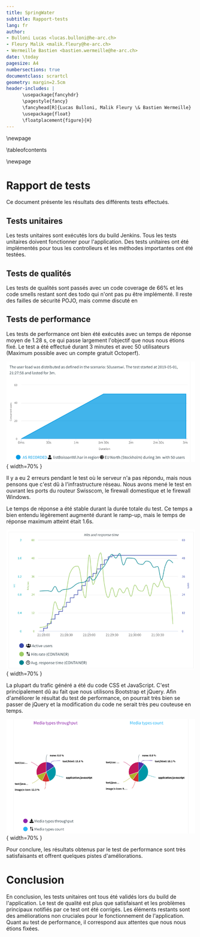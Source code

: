 ```yaml
---
title: SpringWater
subtitle: Rapport-tests
lang: fr
author:
- Bulloni Lucas <lucas.bulloni@he-arc.ch>
- Fleury Malik <malik.fleury@he-arc.ch>
- Wermeille Bastien <bastien.wermeille@he-arc.ch>
date: \today
pagesize: A4
numbersections: true
documentclass: scrartcl
geometry: margin=2.5cm
header-includes: |
      \usepackage{fancyhdr}
      \pagestyle{fancy}
      \fancyhead[R]{Lucas Bulloni, Malik Fleury \& Bastien Wermeille}
      \usepackage{float}
      \floatplacement{figure}{H}
---
```


\newpage

\tableofcontents

\newpage

# Rapport de tests

Ce document présente les résultats des différents tests effectués.

## Tests unitaires

Les tests unitaires sont exécutés lors du build Jenkins. Tous les tests unitaires doivent fonctionner pour l'application. Des tests unitaires ont été implémentés pour tous les controlleurs et les méthodes importantes ont été testées.

## Tests de qualités

Les tests de qualités sont passés avec un code coverage de 66% et les code smells restant sont des todo qui n'ont pas pu être implémenté. Il reste des failles de sécurité POJO, mais comme discuté en 

## Tests de performance

Les tests de performance ont bien été exécutés avec un temps de réponse moyen de 1.28 s, ce qui passe largement l'objectif que nous nous étions fixé. Le test a été effectué durant 3 minutes et avec 50 utilisateurs (Maximum possible avec un compte gratuit Octoperf).

![Octoperf résumé](octoperf1.png){ width=70% }

Il y a eu 2 erreurs pendant le test où le serveur n'a pas répondu, mais nous pensons que c'est dû à l'infrastructure réseau. Nous avons mené le test en ouvrant les ports du routeur Swisscom, le firewall domestique et le firewall Windows.

Le temps de réponse a été stable durant la durée totale du test. Ce temps a bien entendu légèrement augmenté durant le ramp-up, mais le temps de réponse maximum atteint était 1.6s.

![Evolution du temps de réponse](octoperf2.png){ width=70% }

La plupart du trafic généré a été du code CSS et JavaScript. C'est principalement dû au fait que nous utilisons Bootstrap et jQuery. Afin d'améliorer le résultat du test de performance, on pourrait très bien se passer de jQuery et la modification du code ne serait très peu couteuse en temps.

![Répartition des ressources](octoperf3.png){ width=70% }

Pour conclure, les résultats obtenus par le test de performance sont très satisfaisants et offrent quelques pistes d'améliorations.

# Conclusion

En conclusion, les tests unitaires ont tous été validés lors du build de l'application. Le test de qualité est plus que satisfaisant et les problèmes principaux notifiés par ce test ont été corrigés. Les éléments restants sont des améliorations non cruciales pour le fonctionnement de l'application. Quant au test de performance, il correspond aux attentes que nous nous étions fixées.